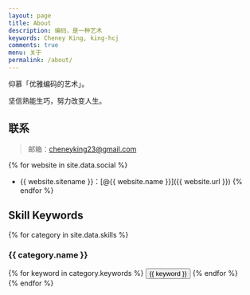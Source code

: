 ```yaml
---
layout: page
title: About
description: 编码，是一种艺术
keywords: Cheney King, king-hcj
comments: true
menu: 关于
permalink: /about/
---
```


仰慕「优雅编码的艺术」。

坚信熟能生巧，努力改变人生。

## 联系
> 邮箱：cheneyking23@gmail.com

{% for website in site.data.social %}
* {{ website.sitename }}：[@{{ website.name }}]({{ website.url }})
{% endfor %}

## Skill Keywords

{% for category in site.data.skills %}
### {{ category.name }}
<div class="btn-inline">
{% for keyword in category.keywords %}
<button class="btn btn-outline" type="button">{{ keyword }}</button>
{% endfor %}
</div>
{% endfor %}
